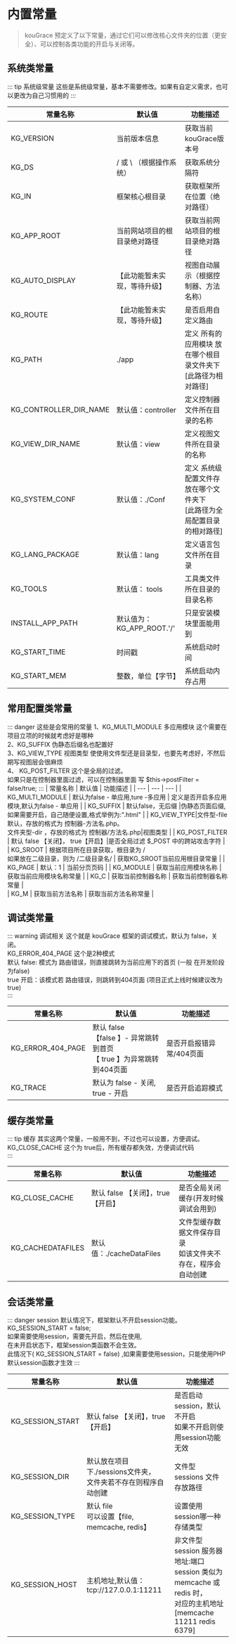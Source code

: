 # 内置常量

> kouGrace 预定义了以下常量，通过它们可以修改核心文件夹的位置（更安全）、可以控制各类功能的开启与关闭等。
 

##  系统类常量

::: tip 系统级常量
这些是系统级常量，基本不需要修改。如果有自定义需求，也可以更改为自己习惯用的
:::

| 常量名称 | 默认值 | 功能描述 |
| --- | --- | --- |
| KG_VERSION    | 当前版本信息                      |  获取当前kouGrace版本号 |
| KG_DS         | / 或 \ （根据操作系统）            | 获取系统分隔符 |
| KG_IN         | 框架核心根目录                    | 获取框架所在位置（绝对路径）  |
| KG_APP_ROOT   | 当前网站项目的根目录绝对路径        | 获取当前网站项目的根目录绝对路径 | 
| KG_AUTO_DISPLAY   | 【此功能暂未实现，等待升级】               | 视图自动展示（根据控制器、方法名称） | 
| KG_ROUTE          | 【此功能暂未实现，等待升级】               | 是否启用自定义路由 | 
| KG_PATH           | ./app  | 定义 所有的应用模块 放在哪个根目录文件夹下<br>[此路径为相对路径] |
| KG_CONTROLLER_DIR_NAME  | 默认值：controller  | 定义控制器文件所在目录的名称 |
| KG_VIEW_DIR_NAME  | 默认值：view  | 定义视图文件所在目录的名称 |
| KG_SYSTEM_CONF    |  默认值：./Conf | 定义 系统级配置文件存放在哪个文件夹下<br>[此路径为全局配置目录的相对路径] |
| KG_LANG_PACKAGE  |  默认值：lang | 定义语言包文件所在目录 |
| KG_TOOLS          | 默认值： tools  | 工具类文件所在目录的目录名称 |  
| INSTALL_APP_PATH  | 默认值为： KG_APP_ROOT.'/'  | 只是安装模块里面能用到 |
| KG_START_TIME  | 时间戳  | 系统启动时间 |
| KG_START_MEM  | 整数，单位【字节】  | 系统启动内存占用 |


## 常用配置类常量
::: danger  这些是会常用的常量
    1、KG_MULTI_MODULE  多应用模块 这个需要在项目立项的时候就考虑好是哪种      
    2、KG_SUFFIX 伪静态后缀名也配置好   
    3、KG_VIEW_TYPE  视图类型 使使用文件型还是目录型，也要先考虑好，不然后期写视图层会很麻烦   
    4、 KG_POST_FILTER 这个是全局的过滤。   
    如果只是在控制器里面过滤，可以在控制器里面 写 $this->postFilter = false/true;
:::
| 常量名称 | 默认值 | 功能描述 |
| --- | --- | --- |
| KG_MULTI_MODULE  |  默认为false - 单应用,ture -多应用 | 定义是否开启多应用模块,默认为false - 单应用 |
| KG_SUFFIX  | 默认false，无后缀  |伪静态页面后缀,如果需要开启，自己随便设置,格式举例为:".html"  |
| KG_VIEW_TYPE|文件型-file 默认，存放的格式为 控制器-方法名.php。<br> 文件夹型-dir ，存放的格式为 控制器/方法名.php|视图类型 |
| KG_POST_FILTER  | 默认 false 【关闭】， true【开启】|是否全局过滤 $_POST 中的跨站攻击字符  |  
| KG_SROOT          | 根据项目所在目录获取，根目录为 /  <br> 如果放在二级目录，则为 /二级目录名/  | 获取KG_SROOT当前应用根目录常量 |
| KG_PAGE           | 默认：1  | 当前分页页码 |
| KG_MODULE         |  获取当前应用模块名称 | 获取当前应用模块名称常量 |
| KG_C              |  获取当前控制器名称 | 获取当前控制器名称常量  |  
| KG_M              |  获取当前方法名称   | 获取当前方法名称常量 | 

## 调试类常量
::: warning 调试相关
 这个就是 kouGrace 框架的调试模式，默认为 false，关闭。   
 KG_ERROR_404_PAGE 这个是2种模式   
 默认 false: 模式为 路由错误，则直接跳转为当前应用下的首页 (一般 在开发阶段为false)   
 true 开启：该模式若 路由错误，则跳转到404页面 (项目正式上线时候建议改为true)    
:::

| 常量名称 | 默认值 | 功能描述 |
| --- | --- | --- |
| KG_ERROR_404_PAGE |  默认 false<br> 【false 】- 异常跳转到首页 <br> 【 true 】为异常跳转到404页面 |是否开启报错异常/404页面  |
| KG_TRACE          | 默认为 false - 关闭, true - 开启| 是否开启追踪模式    |

##  缓存类常量
::: tip 缓存
其实这两个常量，一般用不到，不过也可以设置，方便调试。   
KG_CLOSE_CACHE  这个为 true后，所有缓存都失效，方便调试代码   
:::

| 常量名称 | 默认值 | 功能描述 |
| --- | --- | --- |
| KG_CLOSE_CACHE    |  默认 false 【关闭】，true【开启】         | 是否全局关闭缓存(开发时候调试会用到) |
| KG_CACHEDATAFILES | 默认值：./cacheDataFiles  |文件型缓存数据文件保存目录 <br> 如该文件夹不存在，程序会自动创建  |

## 会话类常量

::: danger session
默认情况下，框架默认不开启session功能。 KG_SESSION_START = false;   
如果需要使用session，需要先开启，然后在使用,   
在未开启状态下，框架session类函数不会生效。   
此情况下( KG_SESSION_START = false) ,如果需要使用session，只能使用PHP默认session函数才生效
:::

| 常量名称 | 默认值 | 功能描述 |
| --- | --- | --- | 
| KG_SESSION_START  | 默认 false 【关闭】，true【开启】  | 是否启动 session，默认不开启 <br> 如果不开启则使用session功能无效 |  
| KG_SESSION_DIR    | 默认放在项目下./sessions文件夹，<br>文件夹若不存在则程序自动创建  | 文件型 sessions 文件存放路径  |
| KG_SESSION_TYPE   | 默认 file <br>可以设置【file, memcache, redis】  |设置使用session哪一种存储类型  |
| KG_SESSION_HOST  | 主机地址,默认值：tcp://127.0.0.1:11211  |非文件型 session 服务器地址:端口 <br/> session 类似为 memcache 或 redis 时，<br/> 对应的主机地址 [memcache 11211 redis 6379] |


